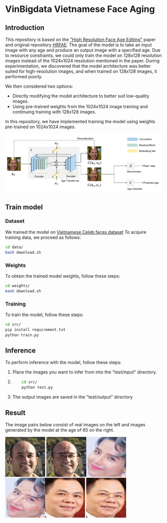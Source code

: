 # VinBigdata Vietnamese Face Aging

## Introduction
This repository is based on the ["High Resolution Face Age Editing"](https://arxiv.org/pdf/2005.04410v1.pdf) paper and original repository [HRFAE](https://github.com/InterDigitalInc/HRFAE). The goal of the model is to take an input image with any age and produce an output image with a specified age. Due to resource constraints, we could only train the model on 128x128 resolution images instead of the 1024x1024 resolution mentioned in the paper. During experimentation, we discovered that the model architecture was better suited for high-resolution images, and when trained on 128x128 images, it performed poorly.

We then considered two options:

- Directly modifying the model architecture to better suit low-quality images.
- Using pre-trained weights from the 1024x1024 image training and continuing training with 128x128 images.

In this repository, we have implemented training the model using weights pre-trained on 1024x1024 images.

![](images/arch.png)

## Train model
### Dataset
We trained the model on [Vietnamese Celeb faces dataset](https://drive.google.com/file/d/1kpxjaz3pIMrAhEjm7hJxcBsxKNhfl8t2/view)
To acquire training data, we proceed as follows:

```bash
cd data/
bash download.sh
```

### Weights
To obtain the trained model weights, follow these steps:

```bash
cd weights/
bash download.sh
```

### Training
To train the model, follow these steps:
```bash
cd src/
pip install requirement.txt
python train.py
```

## Inference
To perform inference with the model, follow these steps:
1. Place the images you want to infer from into the "test/input" directory.

2. 
    ```bash
        cd src/
        python test.py
    ```
3. The output images are saved in the "test/output" directory
## Result

The image pairs below consist of real images on the left and images generated by the model at the age of 65 on the right.

<img src="images/real1.png" alt="Ảnh thật" width="128" height="128"/> <img src="images/fake1.jpg" alt="Ảnh được sinh ra bởi mô hình" width="128" height="128"/><img src="images/real2.png" alt="Ảnh thật" width="128" height="128"/> <img src="images/fake2.jpg" alt="Ảnh được sinh ra bởi mô hình" width="128" height="128"/><img src="images/real3.png" alt="Ảnh thật" width="128" height="128"/> <img src="images/fake3.jpg" alt="Ảnh được sinh ra bởi mô hình" width="128" height="128"/>